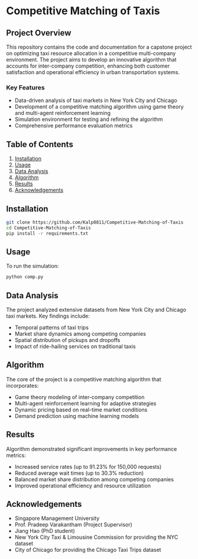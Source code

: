 # Competitive Matching of Taxis

## Project Overview

This repository contains the code and documentation for a capstone project on optimizing taxi resource allocation in a competitive multi-company environment. The project aims to develop an innovative algorithm that accounts for inter-company competition, enhancing both customer satisfaction and operational efficiency in urban transportation systems.

### Key Features

- Data-driven analysis of taxi markets in New York City and Chicago
- Development of a competitive matching algorithm using game theory and multi-agent reinforcement learning
- Simulation environment for testing and refining the algorithm
- Comprehensive performance evaluation metrics

## Table of Contents

1. [Installation](#installation)
2. [Usage](#usage)
3. [Data Analysis](#data-analysis)
4. [Algorithm](#algorithm)
5. [Results](#results)
6. [Acknowledgements](#acknowledgements)

## Installation

```bash
git clone https://github.com/Kalp0811/Competitive-Matching-of-Taxis
cd Competitive-Matching-of-Taxis
pip install -r requirements.txt
```

## Usage

To run the simulation:
```bash
python comp.py
```

## Data Analysis
The project analyzed extensive datasets from New York City and Chicago taxi markets. Key findings include:

- Temporal patterns of taxi trips
- Market share dynamics among competing companies
- Spatial distribution of pickups and dropoffs
- Impact of ride-hailing services on traditional taxis

## Algorithm
The core of the project is a competitive matching algorithm that incorporates:

- Game theory modeling of inter-company competition
- Multi-agent reinforcement learning for adaptive strategies
- Dynamic pricing based on real-time market conditions
- Demand prediction using machine learning models

## Results
Algorithm demonstrated significant improvements in key performance metrics:

- Increased service rates (up to 91.23% for 150,000 requests)
- Reduced average wait times (up to 30.3% reduction)
- Balanced market share distribution among competing companies
- Improved operational efficiency and resource utilization

## Acknowledgements

- Singapore Management University
- Prof. Pradeep Varakantham (Project Supervisor)
- Jiang Hao (PhD student)
- New York City Taxi & Limousine Commission for providing the NYC dataset
- City of Chicago for providing the Chicago Taxi Trips dataset
